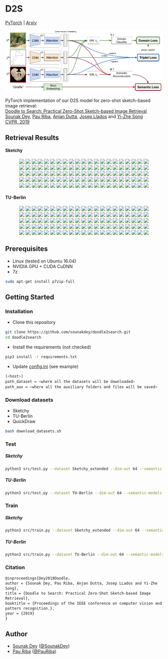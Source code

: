 # D2S

[PyTorch](https://pytorch.org/) | [Arxiv](https://arxiv.org/abs/1904.03451)

<p align="center">
<img src="./figures/architecture.png" width="800">
</p>

PyTorch implementation of our D2S model for zero-shot sketch-based image retrieval:  
[Doodle to Search: Practical Zero-Shot Sketch-based Image Retrieval](https://arxiv.org/abs/1904.03451)  
[Sounak Dey](http://www.cvc.uab.es/people/sdey/), [Pau Riba](http://www.cvc.uab.es/people/priba/), [Anjan Dutta](https://sites.google.com/site/2adutta/home), [Josep Llados](http://www.cvc.uab.es/~josep/) and [Yi-Zhe Song](http://personal.ee.surrey.ac.uk/Personal/Y.Song/)  
[CVPR, 2019](http://cvpr2019.thecvf.com/)

## Retrieval Results

#### Sketchy

<p align="center">
<img src="./figures/qual_results/sketchy/3/pear.png" width="4.3%"> <img src="./figures/qual_results/sketchy/3/1_1.png" width="4.3%"> <img src="./figures/qual_results/sketchy/3/2_1.png" width="4.3%"> <img src="./figures/qual_results/sketchy/3/3_1.png" width="4.3%"> <img src="./figures/qual_results/sketchy/3/4_1.png" width="4.3%"> <img src="./figures/qual_results/sketchy/3/5_1.png" width="4.3%"> <img src="./figures/qual_results/sketchy/3/6_1.png" width="4.3%"> <img src="./figures/qual_results/sketchy/3/7_1.png" width="4.3%"> <img src="./figures/qual_results/sketchy/3/8_1.png" width="4.3%"> <img src="./figures/qual_results/sketchy/3/9_1.png" width="4.3%"> <img src="./figures/qual_results/sketchy/3/10_1.png" width="4.3%"> <img src="./figures/qual_results/sketchy/3/11_1.png" width="4.3%"> <img src="./figures/qual_results/sketchy/3/12_1.png" width="4.3%"> <img src="./figures/qual_results/sketchy/3/13_1.png" width="4.3%"> <img src="./figures/qual_results/sketchy/3/14_1.png" width="4.3%"> <img src="./figures/qual_results/sketchy/3/15_1.png" width="4.3%"> <img src="./figures/qual_results/sketchy/3/16_1.png" width="4.3%"> <img src="./figures/qual_results/sketchy/3/17_1.png" width="4.3%"> <img src="./figures/qual_results/sketchy/3/18_1.png" width="4.3%"> <img src="./figures/qual_results/sketchy/3/19_1.png" width="4.3%"> <img src="./figures/qual_results/sketchy/3/20_1.png" width="4.3%"><br>
<img src="./figures/qual_results/sketchy/4/tank.png" width="4.3%"> <img src="./figures/qual_results/sketchy/4/1_1.png" width="4.3%"> <img src="./figures/qual_results/sketchy/4/2_0.png" width="4.3%"> <img src="./figures/qual_results/sketchy/4/3_1.png" width="4.3%"> <img src="./figures/qual_results/sketchy/4/4_1.png" width="4.3%"> <img src="./figures/qual_results/sketchy/4/5_1.png" width="4.3%"> <img src="./figures/qual_results/sketchy/4/6_1.png" width="4.3%"> <img src="./figures/qual_results/sketchy/4/7_1.png" width="4.3%"> <img src="./figures/qual_results/sketchy/4/8_1.png" width="4.3%"> <img src="./figures/qual_results/sketchy/4/9_0.png" width="4.3%"> <img src="./figures/qual_results/sketchy/4/10_1.png" width="4.3%"> <img src="./figures/qual_results/sketchy/4/11_1.png" width="4.3%"> <img src="./figures/qual_results/sketchy/4/12_0.png" width="4.3%"> <img src="./figures/qual_results/sketchy/4/13_1.png" width="4.3%"> <img src="./figures/qual_results/sketchy/4/14_1.png" width="4.3%"> <img src="./figures/qual_results/sketchy/4/15_1.png" width="4.3%"> <img src="./figures/qual_results/sketchy/4/16_1.png" width="4.3%"> <img src="./figures/qual_results/sketchy/4/17_1.png" width="4.3%"> <img src="./figures/qual_results/sketchy/4/18_1.png" width="4.3%"> <img src="./figures/qual_results/sketchy/4/19_1.png" width="4.3%"> <img src="./figures/qual_results/sketchy/4/20_1.png" width="4.3%"><br>
<img src="./figures/qual_results/sketchy/13/lobster.png" width="4.3%"> <img src="./figures/qual_results/sketchy/13/1_1.png" width="4.3%"> <img src="./figures/qual_results/sketchy/13/2_1.png" width="4.3%"> <img src="./figures/qual_results/sketchy/13/3_1.png" width="4.3%"> <img src="./figures/qual_results/sketchy/13/4_1.png" width="4.3%"> <img src="./figures/qual_results/sketchy/13/5_1.png" width="4.3%"> <img src="./figures/qual_results/sketchy/13/6_1.png" width="4.3%"> <img src="./figures/qual_results/sketchy/13/7_1.png" width="4.3%"> <img src="./figures/qual_results/sketchy/13/8_1.png" width="4.3%"> <img src="./figures/qual_results/sketchy/13/9_1.png" width="4.3%"> <img src="./figures/qual_results/sketchy/13/10_1.png" width="4.3%"> <img src="./figures/qual_results/sketchy/13/11_1.png" width="4.3%"> <img src="./figures/qual_results/sketchy/13/12_1.png" width="4.3%"> <img src="./figures/qual_results/sketchy/13/13_0.png" width="4.3%"> <img src="./figures/qual_results/sketchy/13/14_1.png" width="4.3%"> <img src="./figures/qual_results/sketchy/13/15_1.png" width="4.3%"> <img src="./figures/qual_results/sketchy/13/16_1.png" width="4.3%"> <img src="./figures/qual_results/sketchy/13/17_1.png" width="4.3%"> <img src="./figures/qual_results/sketchy/13/18_1.png" width="4.3%"> <img src="./figures/qual_results/sketchy/13/19_1.png" width="4.3%"> <img src="./figures/qual_results/sketchy/13/20_1.png" width="4.3%"><br>
<img src="./figures/qual_results/sketchy/23/spoon.png" width="4.3%"> <img src="./figures/qual_results/sketchy/23/1_1.png" width="4.3%"> <img src="./figures/qual_results/sketchy/23/2_1.png" width="4.3%"> <img src="./figures/qual_results/sketchy/23/3_1.png" width="4.3%"> <img src="./figures/qual_results/sketchy/23/4_1.png" width="4.3%"> <img src="./figures/qual_results/sketchy/23/5_0.png" width="4.3%"> <img src="./figures/qual_results/sketchy/23/6_1.png" width="4.3%"> <img src="./figures/qual_results/sketchy/23/7_1.png" width="4.3%"> <img src="./figures/qual_results/sketchy/23/8_1.png" width="4.3%"> <img src="./figures/qual_results/sketchy/23/9_1.png" width="4.3%"> <img src="./figures/qual_results/sketchy/23/10_1.png" width="4.3%"> <img src="./figures/qual_results/sketchy/23/11_1.png" width="4.3%"> <img src="./figures/qual_results/sketchy/23/12_1.png" width="4.3%"> <img src="./figures/qual_results/sketchy/23/13_1.png" width="4.3%"> <img src="./figures/qual_results/sketchy/23/14_0.png" width="4.3%"> <img src="./figures/qual_results/sketchy/23/15_1.png" width="4.3%"> <img src="./figures/qual_results/sketchy/23/16_0.png" width="4.3%"> <img src="./figures/qual_results/sketchy/23/17_1.png" width="4.3%"> <img src="./figures/qual_results/sketchy/23/18_1.png" width="4.3%"> <img src="./figures/qual_results/sketchy/23/19_1.png" width="4.3%"> <img src="./figures/qual_results/sketchy/23/20_1.png" width="4.3%"><br>
<img src="./figures/qual_results/sketchy/27/guitar.png" width="4.3%"> <img src="./figures/qual_results/sketchy/27/1_1.png" width="4.3%"> <img src="./figures/qual_results/sketchy/27/2_1.png" width="4.3%"> <img src="./figures/qual_results/sketchy/27/3_1.png" width="4.3%"> <img src="./figures/qual_results/sketchy/27/4_0.png" width="4.3%"> <img src="./figures/qual_results/sketchy/27/5_0.png" width="4.3%"> <img src="./figures/qual_results/sketchy/27/6_1.png" width="4.3%"> <img src="./figures/qual_results/sketchy/27/7_1.png" width="4.3%"> <img src="./figures/qual_results/sketchy/27/8_0.png" width="4.3%"> <img src="./figures/qual_results/sketchy/27/9_1.png" width="4.3%"> <img src="./figures/qual_results/sketchy/27/10_1.png" width="4.3%"> <img src="./figures/qual_results/sketchy/27/11_1.png" width="4.3%"> <img src="./figures/qual_results/sketchy/27/12_1.png" width="4.3%"> <img src="./figures/qual_results/sketchy/27/13_0.png" width="4.3%"> <img src="./figures/qual_results/sketchy/27/14_1.png" width="4.3%"> <img src="./figures/qual_results/sketchy/27/15_1.png" width="4.3%"> <img src="./figures/qual_results/sketchy/27/16_1.png" width="4.3%"> <img src="./figures/qual_results/sketchy/27/17_0.png" width="4.3%"> <img src="./figures/qual_results/sketchy/27/18_0.png" width="4.3%"> <img src="./figures/qual_results/sketchy/27/19_1.png" width="4.3%"> <img src="./figures/qual_results/sketchy/27/20_1.png" width="4.3%"><br>
</p>

#### TU-Berlin
        
<p align="center">
<img src="./figures/qual_results/tu-berlin/1/dolphin.png" width="4.3%"> <img src="./figures/qual_results/tu-berlin/1/1_1.png" width="4.3%"> <img src="./figures/qual_results/tu-berlin/1/2_1.png" width="4.3%"> <img src="./figures/qual_results/tu-berlin/1/3_1.png" width="4.3%"> <img src="./figures/qual_results/tu-berlin/1/4_1.png" width="4.3%"> <img src="./figures/qual_results/tu-berlin/1/5_1.png" width="4.3%"> <img src="./figures/qual_results/tu-berlin/1/6_1.png" width="4.3%"> <img src="./figures/qual_results/tu-berlin/1/7_1.png" width="4.3%"> <img src="./figures/qual_results/tu-berlin/1/8_1.png" width="4.3%"> <img src="./figures/qual_results/tu-berlin/1/9_1.png" width="4.3%"> <img src="./figures/qual_results/tu-berlin/1/10_1.png" width="4.3%"> <img src="./figures/qual_results/tu-berlin/1/11_1.png" width="4.3%"> <img src="./figures/qual_results/tu-berlin/1/12_1.png" width="4.3%"> <img src="./figures/qual_results/tu-berlin/1/13_1.png" width="4.3%"> <img src="./figures/qual_results/tu-berlin/1/14_1.png" width="4.3%"> <img src="./figures/qual_results/tu-berlin/1/15_1.png" width="4.3%"> <img src="./figures/qual_results/tu-berlin/1/16_0.png" width="4.3%"> <img src="./figures/qual_results/tu-berlin/1/17_1.png" width="4.3%"> <img src="./figures/qual_results/tu-berlin/1/18_1.png" width="4.3%"> <img src="./figures/qual_results/tu-berlin/1/19_1.png" width="4.3%"> <img src="./figures/qual_results/tu-berlin/1/20_1.png" width="4.3%"><br>
<img src="./figures/qual_results/tu-berlin/4/truck.png" width="4.3%"> <img src="./figures/qual_results/tu-berlin/4/1_1.png" width="4.3%"> <img src="./figures/qual_results/tu-berlin/4/2_1.png" width="4.3%"> <img src="./figures/qual_results/tu-berlin/4/3_1.png" width="4.3%"> <img src="./figures/qual_results/tu-berlin/4/4_1.png" width="4.3%"> <img src="./figures/qual_results/tu-berlin/4/5_0.png" width="4.3%"> <img src="./figures/qual_results/tu-berlin/4/6_1.png" width="4.3%"> <img src="./figures/qual_results/tu-berlin/4/7_1.png" width="4.3%"> <img src="./figures/qual_results/tu-berlin/4/8_1.png" width="4.3%"> <img src="./figures/qual_results/tu-berlin/4/9_1.png" width="4.3%"> <img src="./figures/qual_results/tu-berlin/4/10_0.png" width="4.3%"> <img src="./figures/qual_results/tu-berlin/4/11_1.png" width="4.3%"> <img src="./figures/qual_results/tu-berlin/4/12_1.png" width="4.3%"> <img src="./figures/qual_results/tu-berlin/4/13_1.png" width="4.3%"> <img src="./figures/qual_results/tu-berlin/4/14_1.png" width="4.3%"> <img src="./figures/qual_results/tu-berlin/4/15_1.png" width="4.3%"> <img src="./figures/qual_results/tu-berlin/4/16_1.png" width="4.3%"> <img src="./figures/qual_results/tu-berlin/4/17_1.png" width="4.3%"> <img src="./figures/qual_results/tu-berlin/4/18_1.png" width="4.3%"> <img src="./figures/qual_results/tu-berlin/4/19_1.png" width="4.3%"> <img src="./figures/qual_results/tu-berlin/4/20_1.png" width="4.3%"><br>
<img src="./figures/qual_results/tu-berlin/6/traffic_light.png" width="4.3%"> <img src="./figures/qual_results/tu-berlin/6/1_1.png" width="4.3%"> <img src="./figures/qual_results/tu-berlin/6/2_1.png" width="4.3%"> <img src="./figures/qual_results/tu-berlin/6/3_1.png" width="4.3%"> <img src="./figures/qual_results/tu-berlin/6/4_1.png" width="4.3%"> <img src="./figures/qual_results/tu-berlin/6/5_1.png" width="4.3%"> <img src="./figures/qual_results/tu-berlin/6/6_1.png" width="4.3%"> <img src="./figures/qual_results/tu-berlin/6/7_1.png" width="4.3%"> <img src="./figures/qual_results/tu-berlin/6/8_1.png" width="4.3%"> <img src="./figures/qual_results/tu-berlin/6/9_1.png" width="4.3%"> <img src="./figures/qual_results/tu-berlin/6/10_1.png" width="4.3%"> <img src="./figures/qual_results/tu-berlin/6/11_0.png" width="4.3%"> <img src="./figures/qual_results/tu-berlin/6/12_0.png" width="4.3%"> <img src="./figures/qual_results/tu-berlin/6/13_1.png" width="4.3%"> <img src="./figures/qual_results/tu-berlin/6/14_0.png" width="4.3%"> <img src="./figures/qual_results/tu-berlin/6/15_1.png" width="4.3%"> <img src="./figures/qual_results/tu-berlin/6/16_1.png" width="4.3%"> <img src="./figures/qual_results/tu-berlin/6/17_1.png" width="4.3%"> <img src="./figures/qual_results/tu-berlin/6/18_1.png" width="4.3%"> <img src="./figures/qual_results/tu-berlin/6/19_0.png" width="4.3%"> <img src="./figures/qual_results/tu-berlin/6/20_1.png" width="4.3%"><br>
<img src="./figures/qual_results/tu-berlin/7/umbrella.png" width="4.3%"> <img src="./figures/qual_results/tu-berlin/7/1_1.png" width="4.3%"> <img src="./figures/qual_results/tu-berlin/7/2_1.png" width="4.3%"> <img src="./figures/qual_results/tu-berlin/7/3_1.png" width="4.3%"> <img src="./figures/qual_results/tu-berlin/7/4_1.png" width="4.3%"> <img src="./figures/qual_results/tu-berlin/7/5_1.png" width="4.3%"> <img src="./figures/qual_results/tu-berlin/7/6_1.png" width="4.3%"> <img src="./figures/qual_results/tu-berlin/7/7_1.png" width="4.3%"> <img src="./figures/qual_results/tu-berlin/7/8_1.png" width="4.3%"> <img src="./figures/qual_results/tu-berlin/7/9_1.png" width="4.3%"> <img src="./figures/qual_results/tu-berlin/7/10_1.png" width="4.3%"> <img src="./figures/qual_results/tu-berlin/7/11_1.png" width="4.3%"> <img src="./figures/qual_results/tu-berlin/7/12_1.png" width="4.3%"> <img src="./figures/qual_results/tu-berlin/7/13_0.png" width="4.3%"> <img src="./figures/qual_results/tu-berlin/7/14_1.png" width="4.3%"> <img src="./figures/qual_results/tu-berlin/7/15_1.png" width="4.3%"> <img src="./figures/qual_results/tu-berlin/7/16_1.png" width="4.3%"> <img src="./figures/qual_results/tu-berlin/7/17_1.png" width="4.3%"> <img src="./figures/qual_results/tu-berlin/7/18_1.png" width="4.3%"> <img src="./figures/qual_results/tu-berlin/7/19_1.png" width="4.3%"> <img src="./figures/qual_results/tu-berlin/7/20_1.png" width="4.3%"><br>
<img src="./figures/qual_results/tu-berlin/9/hedgehog.png" width="4.3%"> <img src="./figures/qual_results/tu-berlin/9/1_1.png" width="4.3%"> <img src="./figures/qual_results/tu-berlin/9/2_1.png" width="4.3%"> <img src="./figures/qual_results/tu-berlin/9/3_1.png" width="4.3%"> <img src="./figures/qual_results/tu-berlin/9/4_1.png" width="4.3%"> <img src="./figures/qual_results/tu-berlin/9/5_1.png" width="4.3%"> <img src="./figures/qual_results/tu-berlin/9/6_1.png" width="4.3%"> <img src="./figures/qual_results/tu-berlin/9/7_1.png" width="4.3%"> <img src="./figures/qual_results/tu-berlin/9/8_1.png" width="4.3%"> <img src="./figures/qual_results/tu-berlin/9/9_1.png" width="4.3%"> <img src="./figures/qual_results/tu-berlin/9/10_1.png" width="4.3%"> <img src="./figures/qual_results/tu-berlin/9/11_1.png" width="4.3%"> <img src="./figures/qual_results/tu-berlin/9/12_1.png" width="4.3%"> <img src="./figures/qual_results/tu-berlin/9/13_1.png" width="4.3%"> <img src="./figures/qual_results/tu-berlin/9/14_0.png" width="4.3%"> <img src="./figures/qual_results/tu-berlin/9/15_1.png" width="4.3%"> <img src="./figures/qual_results/tu-berlin/9/16_1.png" width="4.3%"> <img src="./figures/qual_results/tu-berlin/9/17_1.png" width="4.3%"> <img src="./figures/qual_results/tu-berlin/9/18_1.png" width="4.3%"> <img src="./figures/qual_results/tu-berlin/9/19_0.png" width="4.3%"> <img src="./figures/qual_results/tu-berlin/9/20_1.png" width="4.3%"><br>
</p>

## Prerequisites

* Linux (tested on Ubuntu 16.04)
* NVIDIA GPU + CUDA CuDNN
* 7z 
```bash
sudo apt-get install p7zip-full
```
## Getting Started

### Installation
* Clone this repository
```bash
git clone https://github.com/sounakdey/doodle2search.git
cd doodle2search
```
* Install the requirements (not checked)
```bash
pip3 install -r requirements.txt
```
* Update [config.ini](https://github.com/AnjanDutta/sem-pcyc/blob/master/config.ini) (see example)
```bash
[<host>]
path_dataset = <where all the datasets will be downloaded>
path_aux = <where all the auxiliary folders and files will be saved>
```
### Download datasets
* Sketchy
* TU-Berlin
* QuickDraw
```bash
bash download_datasets.sh
```
### Test
##### Sketchy
```bash
python3 src/test.py --dataset Sketchy_extended --dim-out 64 --semantic-models hieremb-jcn word2vec-google-news
```
##### TU-Berlin
```bash
python3 src/test.py --dataset TU-Berlin --dim-out 64 --semantic-models hieremb-path word2vec-google-news
```
### Train
##### Sketchy
```bash
python3 src/train.py --dataset Sketchy_extended --dim-out 64 --semantic-models word2vec-google-news --epochs 1000 --early-stop 200 --lr 0.0001
```
##### TU-Berlin
```bash
python3 src/train.py --dataset TU-Berlin --dim-out 64 --semantic-models word2vec-google-news --epochs 1000 --early-stop 200 --lr 0.0001
```
### Citation
```
@inproceedings{Dey2019Doodle,
author = {Sounak Dey, Pau Riba, Anjan Dutta, Josep LLados and Yi-Zhe Song},
title = {Doodle to Search: Practical Zero-Shot Sketch-based Image Retrieval},
booktitle = {Proceedings of the IEEE conference on computer vision and pattern recognition.},
year = {2019}
}
```

## Author
* [Sounak Dey](http://www.cvc.uab.es/people/sdey/) ([@SounakDey](https://github.com/sounakdey))
* [Pau Riba](http://www.cvc.uab.es/people/priba/) ([@PauRiba](https://github.com/priba))